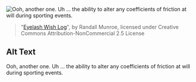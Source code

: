 ![Ooh, another one. Uh ... the ability to alter any coefficients of friction at will during sporting events.](https://imgs.xkcd.com/comics/eyelash_wish_log.png)
> "[Eyelash Wish Log](https://xkcd.com/1086/)", by Randall Munroe, licensed under Creative Commons Attribution-NonCommercial 2.5 License

## Alt Text
Ooh, another one. Uh ... the ability to alter any coefficients of friction at will during sporting events.
